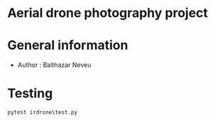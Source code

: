 # Aerial drone photography project

# General information
* Author : Balthazar Neveu

# Testing
```pytest irdrone\test.py```